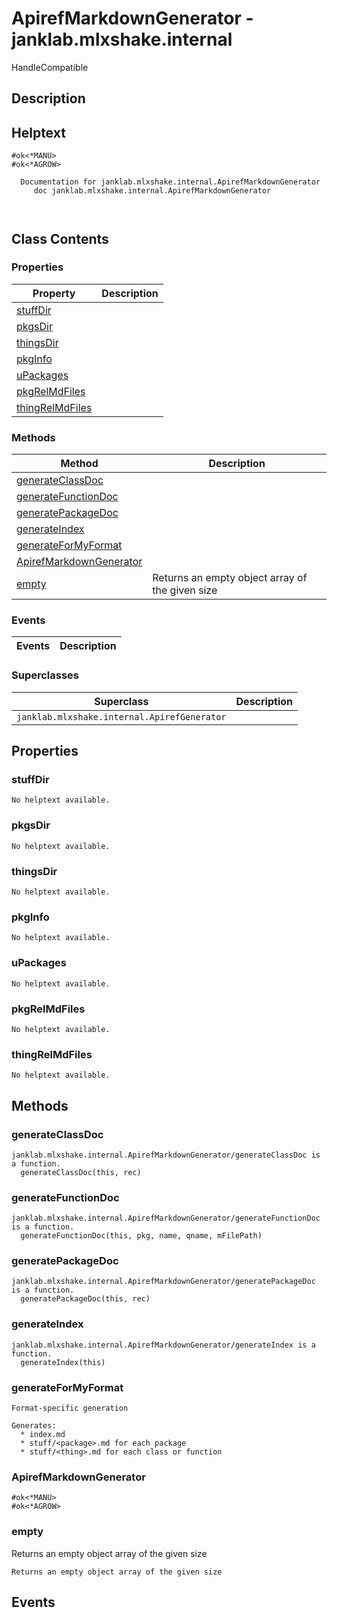 # ApirefMarkdownGenerator - janklab.mlxshake.internal

HandleCompatible

## Description


## Helptext

```text
#ok<*MANU>
#ok<*AGROW>

  Documentation for janklab.mlxshake.internal.ApirefMarkdownGenerator
     doc janklab.mlxshake.internal.ApirefMarkdownGenerator



```

## Class Contents

### Properties

| Property | Description |
| -------- | ----------- |
| [stuffDir](#janklab.mlxshake.internal.ApirefMarkdownGenerator.stuffDir) |  |
| [pkgsDir](#janklab.mlxshake.internal.ApirefMarkdownGenerator.pkgsDir) |  |
| [thingsDir](#janklab.mlxshake.internal.ApirefMarkdownGenerator.thingsDir) |  |
| [pkgInfo](#janklab.mlxshake.internal.ApirefMarkdownGenerator.pkgInfo) |  |
| [uPackages](#janklab.mlxshake.internal.ApirefMarkdownGenerator.uPackages) |  |
| [pkgRelMdFiles](#janklab.mlxshake.internal.ApirefMarkdownGenerator.pkgRelMdFiles) |  |
| [thingRelMdFiles](#janklab.mlxshake.internal.ApirefMarkdownGenerator.thingRelMdFiles) |  |

### Methods

| Method | Description |
| -------- | ----------- |
| [generateClassDoc](#janklab.mlxshake.internal.ApirefMarkdownGenerator.generateClassDoc) |  |
| [generateFunctionDoc](#janklab.mlxshake.internal.ApirefMarkdownGenerator.generateFunctionDoc) |  |
| [generatePackageDoc](#janklab.mlxshake.internal.ApirefMarkdownGenerator.generatePackageDoc) |  |
| [generateIndex](#janklab.mlxshake.internal.ApirefMarkdownGenerator.generateIndex) |  |
| [generateForMyFormat](#janklab.mlxshake.internal.ApirefMarkdownGenerator.generateForMyFormat) |  |
| [ApirefMarkdownGenerator](#janklab.mlxshake.internal.ApirefMarkdownGenerator.ApirefMarkdownGenerator) |  |
| [empty](#janklab.mlxshake.internal.ApirefMarkdownGenerator.empty) | Returns an empty object array of the given size |

### Events

| Events | Description |
| -------- | ----------- |

### Superclasses

| Superclass | Description |
| -------- | ----------- |
| `janklab.mlxshake.internal.ApirefGenerator` |  |

## Properties

<a name="janklab.mlxshake.internal.ApirefMarkdownGenerator.stuffDir"></a>
### stuffDir






```text
No helptext available.
```

<a name="janklab.mlxshake.internal.ApirefMarkdownGenerator.pkgsDir"></a>
### pkgsDir






```text
No helptext available.
```

<a name="janklab.mlxshake.internal.ApirefMarkdownGenerator.thingsDir"></a>
### thingsDir






```text
No helptext available.
```

<a name="janklab.mlxshake.internal.ApirefMarkdownGenerator.pkgInfo"></a>
### pkgInfo






```text
No helptext available.
```

<a name="janklab.mlxshake.internal.ApirefMarkdownGenerator.uPackages"></a>
### uPackages






```text
No helptext available.
```

<a name="janklab.mlxshake.internal.ApirefMarkdownGenerator.pkgRelMdFiles"></a>
### pkgRelMdFiles






```text
No helptext available.
```

<a name="janklab.mlxshake.internal.ApirefMarkdownGenerator.thingRelMdFiles"></a>
### thingRelMdFiles






```text
No helptext available.
```


## Methods

<a name="janklab.mlxshake.internal.ApirefMarkdownGenerator.generateClassDoc"></a>
### generateClassDoc






```text
janklab.mlxshake.internal.ApirefMarkdownGenerator/generateClassDoc is a function.
  generateClassDoc(this, rec)

```

<a name="janklab.mlxshake.internal.ApirefMarkdownGenerator.generateFunctionDoc"></a>
### generateFunctionDoc






```text
janklab.mlxshake.internal.ApirefMarkdownGenerator/generateFunctionDoc is a function.
  generateFunctionDoc(this, pkg, name, qname, mFilePath)

```

<a name="janklab.mlxshake.internal.ApirefMarkdownGenerator.generatePackageDoc"></a>
### generatePackageDoc






```text
janklab.mlxshake.internal.ApirefMarkdownGenerator/generatePackageDoc is a function.
  generatePackageDoc(this, rec)

```

<a name="janklab.mlxshake.internal.ApirefMarkdownGenerator.generateIndex"></a>
### generateIndex






```text
janklab.mlxshake.internal.ApirefMarkdownGenerator/generateIndex is a function.
  generateIndex(this)

```

<a name="janklab.mlxshake.internal.ApirefMarkdownGenerator.generateForMyFormat"></a>
### generateForMyFormat






```text
Format-specific generation

Generates:
  * index.md
  * stuff/<package>.md for each package
  * stuff/<thing>.md for each class or function

```

<a name="janklab.mlxshake.internal.ApirefMarkdownGenerator.ApirefMarkdownGenerator"></a>
### ApirefMarkdownGenerator






```text
#ok<*MANU>
#ok<*AGROW>

```

<a name="janklab.mlxshake.internal.ApirefMarkdownGenerator.empty"></a>
### empty


Returns an empty object array of the given size



```text
Returns an empty object array of the given size
```


## Events


